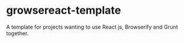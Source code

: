 growsereact-template
====================

A template for projects wanting to use React js, Browserify and Grunt together.

